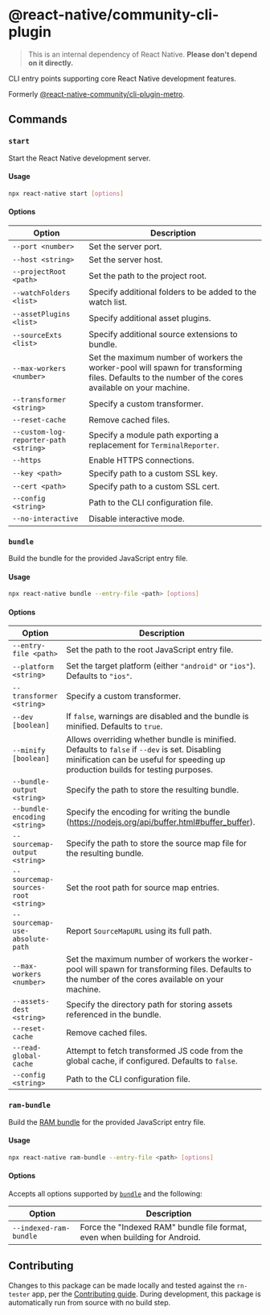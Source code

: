 # @react-native/community-cli-plugin

> This is an internal dependency of React Native. **Please don't depend on it directly.**

CLI entry points supporting core React Native development features.

Formerly [@react-native-community/cli-plugin-metro](https://www.npmjs.com/package/@react-native-community/cli-plugin-metro).

## Commands

### `start`

Start the React Native development server.

#### Usage

```sh
npx react-native start [options]
```

#### Options

| Option | Description |
| - | - |
| `--port <number>` | Set the server port. |
| `--host <string>` | Set the server host. |
| `--projectRoot <path>` | Set the path to the project root. |
| `--watchFolders <list>` | Specify additional folders to be added to the watch list. |
| `--assetPlugins <list>` | Specify additional asset plugins. |
| `--sourceExts <list>` | Specify additional source extensions to bundle. |
| `--max-workers <number>` | Set the maximum number of workers the worker-pool will spawn for transforming files. Defaults to the number of the cores available on your machine. |
| `--transformer <string>` | Specify a custom transformer. |
| `--reset-cache` | Remove cached files. |
| `--custom-log-reporter-path <string>` | Specify a module path exporting a replacement for `TerminalReporter`. |
| `--https` | Enable HTTPS connections. |
| `--key <path>`| Specify path to a custom SSL key. |
| `--cert <path>` | Specify path to a custom SSL cert. |
| `--config <string>` | Path to the CLI configuration file. |
| `--no-interactive` | Disable interactive mode. |

### `bundle`

Build the bundle for the provided JavaScript entry file.

#### Usage

```sh
npx react-native bundle --entry-file <path> [options]
```

#### Options

| Option | Description |
| - | - |
| `--entry-file <path>` | Set the path to the root JavaScript entry file. |
| `--platform <string>` | Set the target platform (either `"android"` or `"ios"`). Defaults to `"ios"`. |
| `--transformer <string>` | Specify a custom transformer. |
| `--dev [boolean]` | If `false`, warnings are disabled and the bundle is minified. Defaults to `true`. |
| `--minify [boolean]` | Allows overriding whether bundle is minified. Defaults to `false` if `--dev` is set. Disabling minification can be useful for speeding up production builds for testing purposes. |
| `--bundle-output <string>` | Specify the path to store the resulting bundle. |
| `--bundle-encoding <string>` | Specify the encoding for writing the bundle (<https://nodejs.org/api/buffer.html#buffer_buffer>). |
| `--sourcemap-output <string>` | Specify the path to store the source map file for the resulting bundle. |
| `--sourcemap-sources-root <string>` | Set the root path for source map entries. |
| `--sourcemap-use-absolute-path` | Report `SourceMapURL` using its full path. |
| `--max-workers <number>` | Set the maximum number of workers the worker-pool will spawn for transforming files. Defaults to the number of the cores available on your machine. |
| `--assets-dest <string>` | Specify the directory path for storing assets referenced in the bundle. |
| `--reset-cache` | Remove cached files. |
| `--read-global-cache` | Attempt to fetch transformed JS code from the global cache, if configured. Defaults to `false`. |
| `--config <string>` | Path to the CLI configuration file. |

### `ram-bundle`

Build the [RAM bundle](https://reactnative.dev/docs/ram-bundles-inline-requires) for the provided JavaScript entry file.

#### Usage

```sh
npx react-native ram-bundle --entry-file <path> [options]
```

#### Options

Accepts all options supported by [`bundle`](#bundle) and the following:

| Option | Description |
| - | - |
| `--indexed-ram-bundle` | Force the "Indexed RAM" bundle file format, even when building for Android. |

## Contributing

Changes to this package can be made locally and tested against the `rn-tester` app, per the [Contributing guide](https://reactnative.dev/contributing/overview#contributing-code). During development, this package is automatically run from source with no build step.
